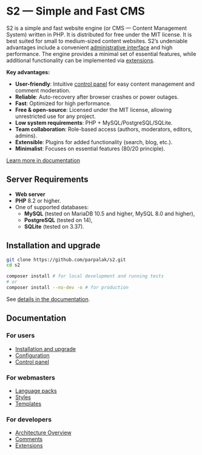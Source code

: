 # S2 — Simple and Fast CMS

S2 is a simple and fast website engine (or CMS — Content Management System) written in PHP.
It is distributed for free under the MIT license.
It is best suited for small to medium-sized content websites.
S2’s undeniable advantages include a convenient
[administrative interface](https://github.com/parpalak/s2/wiki/Control-Panel)
and high performance.
The engine provides a minimal set of essential features,
while additional functionality can be implemented via
[extensions](https://github.com/parpalak/s2/wiki/Extensions).

**Key advantages:**
- **User-friendly**: Intuitive [control panel](https://github.com/parpalak/s2/wiki/Control-Panel) for easy content management and comment moderation.
- **Reliable**: Auto-recovery after browser crashes or power outages.
- **Fast**: Optimized for high performance.
- **Free & open-source**: Licensed under the MIT license, allowing unrestricted use for any project.
- **Low system requirements**: PHP + MySQL/PostgreSQL/SQLite.
- **Team collaboration**: Role-based access (authors, moderators, editors, admins).
- **Extensible**: Plugins for added functionality (search, blog, etc.).
- **Minimalist**: Focuses on essential features (80/20 principle).

[Learn more in documentation](https://github.com/parpalak/s2/wiki/Features)

## Server Requirements

- **Web server**
- **PHP** 8.2 or higher.
- One of supported databases:
    - **MySQL** (tested on MariaDB 10.5 and higher, MySQL 8.0 and higher),
    - **PostgreSQL** (tested on 14),
    - **SQLite** (tested on 3.37).

## Installation and upgrade

```bash
git clone https://github.com/parpalak/s2.git
cd s2

composer install # for local development and running tests
# or
composer install --no-dev -o # for production
```

See [details in the documentation](https://github.com/parpalak/s2/wiki/Installation).

## Documentation

### For users
- [Installation and upgrade](https://github.com/parpalak/s2/wiki/Installation)
- [Configuration](https://github.com/parpalak/s2/wiki/Configuration)
- [Control panel](https://github.com/parpalak/s2/wiki/Control-Panel)

### For webmasters

- [Language packs](https://github.com/parpalak/s2/wiki/Language-Packs)
- [Styles](https://github.com/parpalak/s2/wiki/Styles)
- [Templates](https://github.com/parpalak/s2/wiki/Templates)

### For developers

- [Architecture Overview](_doc/architecture.md)
- [Comments](_doc/comments.md)
- [Extensions](_doc/extensions.md)